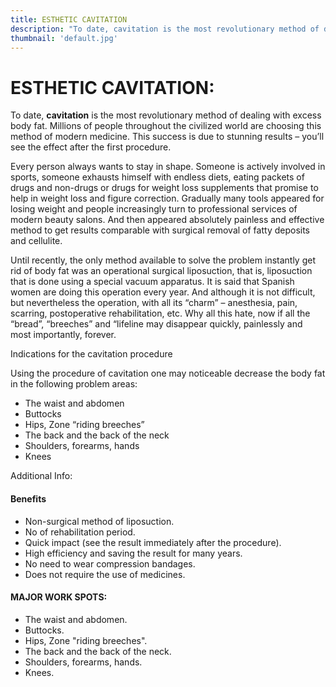 ```yaml
---
title: ESTHETIC CAVITATION
description: "To date, cavitation is the most revolutionary method of dealing with excess body fat. Millions of people throughout the civilized world are choosing this method of modern medicine. This success is due to stunning results – you’ll see the effect after the first procedure."
thumbnail: 'default.jpg'
---
```


# ESTHETIC CAVITATION:

To date, **cavitation** is the most revolutionary method of dealing with excess body fat. Millions of people throughout the civilized world are choosing this method of modern medicine. This success is due to stunning results – you’ll see the effect after the first procedure.

Every person always wants to stay in shape. Someone is actively involved in sports, someone exhausts himself with endless diets, eating packets of drugs and non-drugs or drugs for weight loss supplements that promise to help in weight loss and figure correction. Gradually many tools appeared for losing weight and people increasingly turn to professional services of modern beauty salons. And then appeared absolutely painless and effective method to get results comparable with surgical removal of fatty deposits and cellulite.

Until recently, the only method available to solve the problem instantly get rid of body fat was an operational surgical liposuction, that is, liposuction that is done using a special vacuum apparatus. It is said that Spanish women are doing this operation every year. And although it is not difficult, but nevertheless the operation, with all its “charm” – anesthesia, pain, scarring, postoperative rehabilitation, etc. Why all this hate, now if all the “bread”, “breeches” and “lifeline may disappear quickly, painlessly and most importantly, forever.

Indications for the cavitation procedure

Using the procedure of cavitation one may noticeable decrease the body fat in the following problem areas:

- The waist and abdomen
- Buttocks
- Hips, Zone “riding breeches”
- The back and the back of the neck
- Shoulders, forearms, hands
- Knees

Additional Info: 

#### Benefits
- Non-surgical method of liposuction.
- No of rehabilitation period.
- Quick impact (see the result immediately after the procedure).
- High efficiency and saving the result for many years. 
- No need to wear compression bandages. 
- Does not require the use of medicines.

#### MAJOR WORK SPOTS:
- The waist and abdomen.
- Buttocks.
- Hips, Zone "riding breeches".
- The back and the back of the neck. 
- Shoulders, forearms, hands. 
- Knees.
